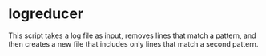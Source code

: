 # logreducer
This script takes a log file as input, removes lines that match a pattern, and then creates a new file that includes only lines that match a second pattern.

